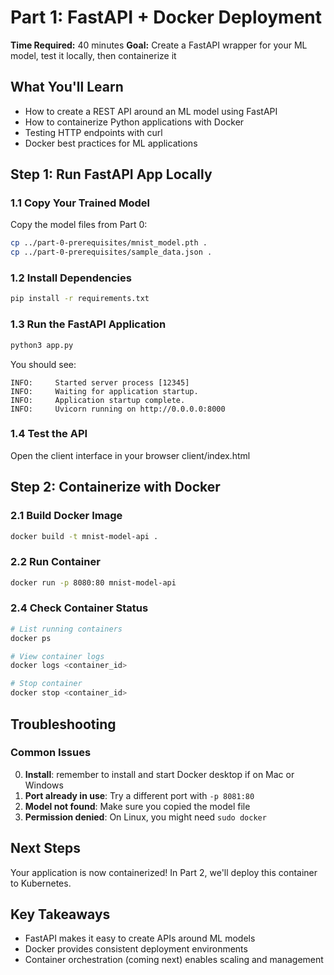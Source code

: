 # Part 1: FastAPI + Docker Deployment

**Time Required:** 40 minutes
**Goal:** Create a FastAPI wrapper for your ML model, test it locally, then containerize it

## What You'll Learn
- How to create a REST API around an ML model using FastAPI
- How to containerize Python applications with Docker
- Testing HTTP endpoints with curl
- Docker best practices for ML applications

## Step 1: Run FastAPI App Locally

### 1.1 Copy Your Trained Model
Copy the model files from Part 0:
```bash
cp ../part-0-prerequisites/mnist_model.pth .
cp ../part-0-prerequisites/sample_data.json .
```

### 1.2 Install Dependencies
```bash
pip install -r requirements.txt
```

### 1.3 Run the FastAPI Application
```bash
python3 app.py
```

You should see:
```
INFO:     Started server process [12345]
INFO:     Waiting for application startup.
INFO:     Application startup complete.
INFO:     Uvicorn running on http://0.0.0.0:8000
```

### 1.4 Test the API
Open the client interface in your browser client/index.html


## Step 2: Containerize with Docker

### 2.1 Build Docker Image
```bash
docker build -t mnist-model-api .
```

### 2.2 Run Container
```bash
docker run -p 8080:80 mnist-model-api
```


### 2.4 Check Container Status
```bash
# List running containers
docker ps

# View container logs
docker logs <container_id>

# Stop container
docker stop <container_id>
```


## Troubleshooting

### Common Issues
0. **Install**: remember to install and start Docker desktop if on Mac or Windows
1. **Port already in use**: Try a different port with `-p 8081:80`
2. **Model not found**: Make sure you copied the model file
3. **Permission denied**: On Linux, you might need `sudo docker`


## Next Steps
Your application is now containerized! In Part 2, we'll deploy this container to Kubernetes.

## Key Takeaways
- FastAPI makes it easy to create APIs around ML models
- Docker provides consistent deployment environments
- Container orchestration (coming next) enables scaling and management
